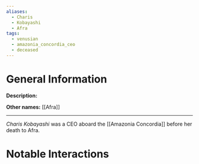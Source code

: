 ```yaml
---
aliases:
  - Charis
  - Kobayashi
  - Afra
tags:
  - venusian
  - amazonia_concordia_ceo
  - deceased
---
```

# General Information
**Description:** 

**Other names:** [[Afra]]

---
*Charis Kobayashi* was a CEO aboard the [[Amazonia Concordia]] before her death to Afra.

# Notable Interactions
